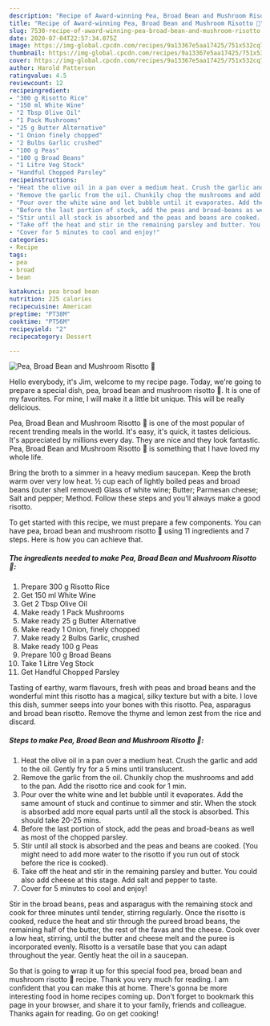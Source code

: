 ```yaml
---
description: "Recipe of Award-winning Pea, Broad Bean and Mushroom Risotto 🍚"
title: "Recipe of Award-winning Pea, Broad Bean and Mushroom Risotto 🍚"
slug: 7530-recipe-of-award-winning-pea-broad-bean-and-mushroom-risotto
date: 2020-07-04T22:57:34.075Z
image: https://img-global.cpcdn.com/recipes/9a13367e5aa17425/751x532cq70/pea-broad-bean-and-mushroom-risotto-🍚-recipe-main-photo.jpg
thumbnail: https://img-global.cpcdn.com/recipes/9a13367e5aa17425/751x532cq70/pea-broad-bean-and-mushroom-risotto-🍚-recipe-main-photo.jpg
cover: https://img-global.cpcdn.com/recipes/9a13367e5aa17425/751x532cq70/pea-broad-bean-and-mushroom-risotto-🍚-recipe-main-photo.jpg
author: Harold Patterson
ratingvalue: 4.5
reviewcount: 12
recipeingredient:
- "300 g Risotto Rice"
- "150 ml White Wine"
- "2 Tbsp Olive Oil"
- "1 Pack Mushrooms"
- "25 g Butter Alternative"
- "1 Onion finely chopped"
- "2 Bulbs Garlic crushed"
- "100 g Peas"
- "100 g Broad Beans"
- "1 Litre Veg Stock"
- "Handful Chopped Parsley"
recipeinstructions:
- "Heat the olive oil in a pan over a medium heat. Crush the garlic and add to the oil. Gently fry for a 5 mins until translucent."
- "Remove the garlic from the oil. Chunkily chop the mushrooms and add to the pan. Add the risotto rice and cook for 1 min."
- "Pour over the white wine and let bubble until it evaporates. Add the same amount of stuck and continue to simmer and stir. When the stock is absorbed add more equal parts until all the stock is absorbed. This should take 20-25 mins."
- "Before the last portion of stock, add the peas and broad-beans as well as most of the chopped parsley."
- "Stir until all stock is absorbed and the peas and beans are cooked. (You might need to add more water to the risotto if you run out of stock before the rice is cooked)."
- "Take off the heat and stir in the remaining parsley and butter. You could also add cheese at this stage. Add salt and pepper to taste."
- "Cover for 5 minutes to cool and enjoy!"
categories:
- Recipe
tags:
- pea
- broad
- bean

katakunci: pea broad bean 
nutrition: 225 calories
recipecuisine: American
preptime: "PT38M"
cooktime: "PT56M"
recipeyield: "2"
recipecategory: Dessert

---
```



![Pea, Broad Bean and Mushroom Risotto 🍚](https://img-global.cpcdn.com/recipes/9a13367e5aa17425/751x532cq70/pea-broad-bean-and-mushroom-risotto-🍚-recipe-main-photo.jpg)

Hello everybody, it's Jim, welcome to my recipe page. Today, we're going to prepare a special dish, pea, broad bean and mushroom risotto 🍚. It is one of my favorites. For mine, I will make it a little bit unique. This will be really delicious.

Pea, Broad Bean and Mushroom Risotto 🍚 is one of the most popular of recent trending meals in the world. It's easy, it's quick, it tastes delicious. It's appreciated by millions every day. They are nice and they look fantastic. Pea, Broad Bean and Mushroom Risotto 🍚 is something that I have loved my whole life.

Bring the broth to a simmer in a heavy medium saucepan. Keep the broth warm over very low heat. ½ cup each of lightly boiled peas and broad beans (outer shell removed) Glass of white wine; Butter; Parmesan cheese; Salt and pepper; Method. Follow these steps and you&#39;ll always make a good risotto.


To get started with this recipe, we must prepare a few components. You can have pea, broad bean and mushroom risotto 🍚 using 11 ingredients and 7 steps. Here is how you can achieve that.

<!--inarticleads1-->

##### The ingredients needed to make Pea, Broad Bean and Mushroom Risotto 🍚:

1. Prepare 300 g Risotto Rice
1. Get 150 ml White Wine
1. Get 2 Tbsp Olive Oil
1. Make ready 1 Pack Mushrooms
1. Make ready 25 g Butter Alternative
1. Make ready 1 Onion, finely chopped
1. Make ready 2 Bulbs Garlic, crushed
1. Make ready 100 g Peas
1. Prepare 100 g Broad Beans
1. Take 1 Litre Veg Stock
1. Get Handful Chopped Parsley


Tasting of earthy, warm flavours, fresh with peas and broad beans and the wonderful mint this risotto has a magical, silky texture but with a bite. I love this dish, summer seeps into your bones with this risotto. Pea, asparagus and broad bean risotto. Remove the thyme and lemon zest from the rice and discard. 

<!--inarticleads2-->

##### Steps to make Pea, Broad Bean and Mushroom Risotto 🍚:

1. Heat the olive oil in a pan over a medium heat. Crush the garlic and add to the oil. Gently fry for a 5 mins until translucent.
1. Remove the garlic from the oil. Chunkily chop the mushrooms and add to the pan. Add the risotto rice and cook for 1 min.
1. Pour over the white wine and let bubble until it evaporates. Add the same amount of stuck and continue to simmer and stir. When the stock is absorbed add more equal parts until all the stock is absorbed. This should take 20-25 mins.
1. Before the last portion of stock, add the peas and broad-beans as well as most of the chopped parsley.
1. Stir until all stock is absorbed and the peas and beans are cooked. (You might need to add more water to the risotto if you run out of stock before the rice is cooked).
1. Take off the heat and stir in the remaining parsley and butter. You could also add cheese at this stage. Add salt and pepper to taste.
1. Cover for 5 minutes to cool and enjoy!


Stir in the broad beans, peas and asparagus with the remaining stock and cook for three minutes until tender, stirring regularly. Once the risotto is cooked, reduce the heat and stir through the pureed broad beans, the remaining half of the butter, the rest of the favas and the cheese. Cook over a low heat, stirring, until the butter and cheese melt and the puree is incorporated evenly. Risotto is a versatile base that you can adapt throughout the year. Gently heat the oil in a saucepan. 

So that is going to wrap it up for this special food pea, broad bean and mushroom risotto 🍚 recipe. Thank you very much for reading. I am confident that you can make this at home. There's gonna be more interesting food in home recipes coming up. Don't forget to bookmark this page in your browser, and share it to your family, friends and colleague. Thanks again for reading. Go on get cooking!
